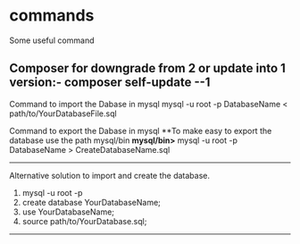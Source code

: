 # commands
Some useful command 

Composer for downgrade from 2 or update into 1 version:-
  composer self-update --1
--------------------------------------------------------------

Command to import the Dabase in mysql
  mysql -u root -p DatabaseName < path/to/YourDatabaseFile.sql

Command to export the Dabase in mysql
**To make easy to export the database use the path mysql/bin
**mysql/bin>**
  mysql -u root -p DatabaseName > CreateDatabaseName.sql

-------------------------
Alternative solution to import and create the database.

 1.   mysql -u root -p
 2.   create database YourDatabaseName;
 3.   use YourDatabaseName;
 4.   source path/to/YourDatabase.sql;

----------------------
